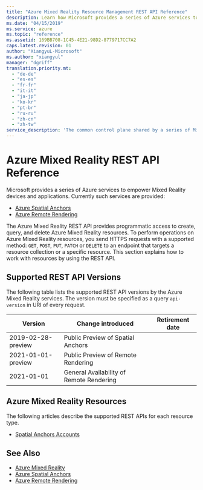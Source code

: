 ```yaml
---
title: "Azure Mixed Reality Resource Management REST API Reference"
description: Learn how Microsoft provides a series of Azure services to empower Mixed Reality devices and applications.
ms.date: "04/15/2019"
ms.service: azure
ms.topic: "reference"
ms.assetid: 169BB708-1C45-4E21-98D2-8779717CC7A2
caps.latest.revision: 01
author: "XiangyuL-Microsoft"
ms.author: "xiangyul"
manager: "dgriff"
translation.priority.mt:
  - "de-de"
  - "es-es"
  - "fr-fr"
  - "it-it"
  - "ja-jp"
  - "ko-kr"
  - "pt-br"
  - "ru-ru"
  - "zh-cn"
  - "zh-tw"
service_description: 'The common control plane shared by a series of Mixed Reality cloud service: Azure Spatial Anchors, Azure Remote Rendering, etc.'
---
```


# Azure Mixed Reality REST API Reference
Microsoft provides a series of Azure services to empower Mixed Reality devices and applications. Currently such services are provided:

* [Azure Spatial Anchors](https://azure.microsoft.com/services/spatial-anchors/)
* [Azure Remote Rendering](https://azure.microsoft.com/services/remote-rendering/)

The Azure Mixed Reality REST API provides programmatic access to create, query, and delete Azure Mixed Reality resources. To perform operations on Azure Mixed Reality resources, you send HTTPS requests with a supported method: `GET`, `POST`, `PUT`, `PATCH` or `DELETE` to an endpoint that targets a resource collection or a specific resource. This section explains how to work with resources by using the REST API.

## Supported REST API Versions
The following table lists the supported REST API versions by the Azure Mixed Reality services. The version must be specified as a query `api-version` in URI of every request.

|Version|Change introduced|Retirement date|
|-------------|---------------------|-----------------------|
|2019-02-28-preview|Public Preview of Spatial Anchors||
|2021-01-01-preview|Public Preview of Remote Rendering||
|2021-01-01|General Availability of Remote Rendering||

## Azure Mixed Reality Resources
The following articles describe the supported REST APIs for each resource type.

* [Spatial Anchors Accounts](xref:management.azure.com.mixedreality.2021-01-01.spatialanchorsaccounts)

## See Also
* [Azure Mixed Reality](https://azure.microsoft.com/topic/mixed-reality/)
* [Azure Spatial Anchors](https://azure.microsoft.com/services/spatial-anchors/)
* [Azure Remote Rendering](https://azure.microsoft.com/services/remote-rendering/)